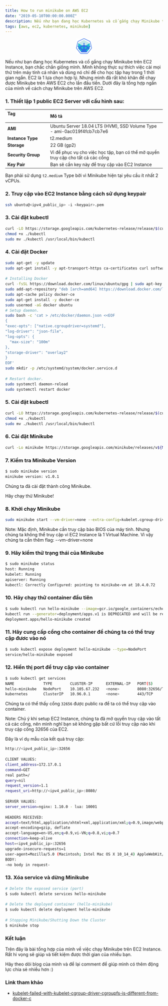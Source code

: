 ```yaml
---
title: How to run minikube on AWS EC2
date: "2019-05-10T00:00:00.000Z"
description: Nếu như bạn đang học Kubernetes và cố gắng chạy Minikube trên EC2 Instance, bạn chắc chắn giống mình. Mình không thực sự thích việc cài mọi thứ trên máy tính cá nhân và dùng nó chỉ để cho học tập hay trong 1 thời gian ngắn. EC2 là 1 lựa chọn hợp lý. Nhưng mình đã rất khó khăn để chạy được Minikube trên AWS EC2 cho lần đầu tiền. Dưới đây là tổng hợp ngắn của mình về cách chạy Minikube trên AWS EC2. Đây là 1 bài viết trong loạt bài viết về K8S của mình. Hãy share và để lại comment nêú bạn cảm thấy nó hữu ích.
tags: [aws, ec2, kubernetes, minikube]
---
```


<p align="center">
	<img src="../assets/minikube-logo.png" width="50"/>
</p>

Nếu như bạn đang học Kubernetes và cố gắng chạy Minikube trên EC2 Instance, bạn chắc chắn giống mình. Mình không thực sự thích việc cài mọi thứ trên máy tính cá nhân và dùng nó chỉ để cho học tập hay trong 1 thời gian ngắn. EC2 là 1 lựa chọn hợp lý. Nhưng mình đã rất khó khăn để chạy được Minikube trên AWS EC2 cho lần đầu tiền. Dưới đây là tổng hợp ngắn của mình về cách chạy Minikube trên AWS EC2.

### 1. Thiết lập 1 public EC2 Server với cấu hình sau:

|  Tag <img width=150/>  |  Mô tả <img width=300/>                                                          |
| :---                   |                                                                             :--- |
| **AMI**                | Ubuntu Server 18.04 LTS (HVM), SSD Volume Type - ami-0ac019f4fcb7cb7e6           |
| **Instance Type**	     | t2.medium                                                                        |
| **Storage**     	     | 22 GB (gp2)                                                                      |
| **Security Group**     | Vì để phục vụ cho việc học tập, bạn có thể mở quyền truy cập cho tất cả các cổng |
| **Key Pair**	  	     | Bạn sẽ cần key này để truy cập vào EC2 Instance                                  |

Bạn phải sử dụng `t2.medium` Type bởi vì Minikube hiện tại yêu cầu ít nhất 2 vCPUs.

### 2. Truy cập vào EC2 Instance bằng cách sử dụng keypair

```sh
ssh ubuntu@<ipv4_public_ip> -i <keypair>.pem
```

### 3. Cài đặt kubectl

```sh
curl -LO https://storage.googleapis.com/kubernetes-release/release/$(curl -s https://storage.googleapis.com/kubernetes-release/release/stable.txt)/bin/linux/amd64/kubectl
chmod +x ./kubectl
sudo mv ./kubectl /usr/local/bin/kubectl
```

### 4. Cài đặt Docker

```sh
sudo apt-get -y update
sudo apt-get install -y apt-transport-https ca-certificates curl software-properties-common

# Installing Docker
curl -fsSL https://download.docker.com/linux/ubuntu/gpg | sudo apt-key add -
sudo add-apt-repository "deb [arch=amd64] https://download.docker.com/linux/ubuntu $(lsb_release -cs) stable"
sudo apt-cache policy docker-ce
sudo apt-get install -y docker-ce
sudo usermod -aG docker ubuntu
# Setup daemon.
sudo bash -c 'cat > /etc/docker/daemon.json <<EOF
{
"exec-opts": ["native.cgroupdriver=systemd"],
"log-driver": "json-file",
"log-opts": {
  "max-size": "100m"
},
"storage-driver": "overlay2"
}
EOF'
sudo mkdir -p /etc/systemd/system/docker.service.d

# Restart docker.
sudo systemctl daemon-reload
sudo systemctl restart docker
```

### 5. Cài đặt kubectl

```sh
curl -LO https://storage.googleapis.com/kubernetes-release/release/$(curl -s https://storage.googleapis.com/kubernetes-release/release/stable.txt)/bin/linux/amd64/kubectl
chmod +x ./kubectl
sudo mv ./kubectl /usr/local/bin/kubectl
```

### 6. Cài đặt Minikube

```sh
curl -Lo minikube https://storage.googleapis.com/minikube/releases/v${MINIKUBE}/minikube-linux-amd64 && chmod +x minikube && sudo cp minikube /usr/local/bin/ && rm minikube
```

### 7. Kiểm tra Minikube Version

```sh
$ sudo minikube version
minikube version: v1.0.1
```

Chúng ta đã cài đặt thành công Minikube.

Hãy chạy thử Minikube!

### 8. Khởi chạy Minikube

```sh
sudo minikube start --vm-driver=none --extra-config=kubelet.cgroup-driver=systemd
```

Note: Mặc định, Minikube cần truy cập bào BIOS của máy tính. Nhưng chúng ta không thể truy cập vì EC2 Instance là 1 Virtual Machine. Vì vậy chúng ta cần thêm flag: --vm-driver=none

### 9. Hãy kiểm thử trạng thái của Minikube

```sh
$ sudo minikube status
host: Running
kubelet: Running
apiserver: Running
kubectl: Correctly Configured: pointing to minikube-vm at 10.4.0.72
```

### 10. Hãy chạy thử container đầu tiên

```sh
$ sudo kubectl run hello-minikube --image=gcr.io/google_containers/echoserver:1.4 --port=8080
kubectl run --generator=deployment/apps.v1 is DEPRECATED and will be removed in a future version. Use kubectl run --generator=run-pod/v1 or kubectl create instead.
deployment.apps/hello-minikube created
```

### 11. Hãy cung cấp cổng cho container để chúng ta có thể truy cập đươc vào nó

```sh
$ sudo kubectl expose deployment hello-minikube --type=NodePort
service/hello-minikube exposed
```

### 12. Hiển thị port để truy cập vào container

```sh
$ sudo kubectl get services
NAME             TYPE        CLUSTER-IP      EXTERNAL-IP   PORT(S)          AGE
hello-minikube   NodePort    10.105.67.232   <none>        8080:32656/TCP   75s
kubernetes       ClusterIP   10.96.0.1       <none>        443/TCP          16m
```

Chúng ta có thể thấy cổng `32656` được public ra để ta có thể truy cập vào container.

Note: Chú ý khi setup EC2 Instance, chúng ta đã mở quyền truy cập vào tất cả các cổng, nên mình nghĩ bạn sẽ không gặp bất cứ lỗi truy cập nào khi truy cập cổng 32656 của EC2.

Đây là ví dụ mẫu của kết quả truy cập:

```sh
http://<ipv4_public_ip>:32656

CLIENT VALUES:
client_address=172.17.0.1
command=GET
real path=/
query=nil
request_version=1.1
request_uri=http://<ipv4_public_ip>:8080/

SERVER VALUES:
server_version=nginx: 1.10.0 - lua: 10001

HEADERS RECEIVED:
accept=text/html,application/xhtml+xml,application/xml;q=0.9,image/webp,image/apng,*/*;q=0.8,application/signed-exchange;v=b3
accept-encoding=gzip, deflate
accept-language=en-US,en;q=0.9,vi-VN;q=0.8,vi;q=0.7
connection=keep-alive
host=<ipv4_public_ip>:32656
upgrade-insecure-requests=1
user-agent=Mozilla/5.0 (Macintosh; Intel Mac OS X 10_14_4) AppleWebKit/537.36 (KHTML, like Gecko) Chrome/74.0.3729.131 Safari/537.36
BODY:
-no body in request-
```
### 13. Xóa service và dừng Minikube

```sh
# Delete the exposed service (port)
$ sudo kubectl delete services hello-minikube

# Delete the deployed container (hello-minikube)
$ sudo kubectl delete deployment hello-minikube

# Stopping Minikube/Shutting Down the Cluster
$ minikube stop
```
### Kết luận

Trên đây là bài tổng hợp của mình về việc chạy Minikube trên EC2 Instance. Rất hi vọng sẽ giúp và tiết kiệm được thời gian của nhiều bạn.

Hãy theo dõi blog của mình và để lại comment để giúp mình có thêm động lực chia sẻ nhiều hơn :)

### Link tham khảo

- [kubelet-failed-with-kubelet-cgroup-driver-cgroupfs-is-different-from-docker-c](https://stackoverflow.com/questions/45708175/kubelet-failed-with-kubelet-cgroup-driver-cgroupfs-is-different-from-docker-c)

